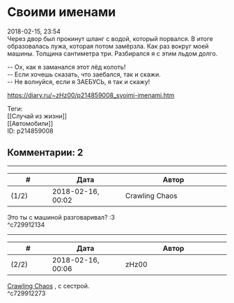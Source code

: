 Своими именами
==============

  
2018-02-15, 23:54  
 Через двор был прокинут шланг с водой, который порвался. В итоге образовалась лужа, которая потом замёрзла. Как раз вокруг моей машины. Толщина сантиметра три. Разбирался я с этим льдом долго.   
   
 -- Ох, как я заманался этот лёд колоть!   
 -- Если хочешь сказать, что заебался, так и скажи.   
 -- Не волнуйся, если я ЗАЕБУСЬ, я так и скажу!   
  
<https://diary.ru/~zHz00/p214859008_svoimi-imenami.htm>  
  
Теги:  
[[Случай из жизни]]  
[[Автомобили]]  
ID: p214859008  


Комментарии: 2
--------------

  


---



|         #         |              Дата              |                     Автор                     |           ID           |
| --- | --- | --- | --- |
| (1/2) | 2018-02-16, 00:02 | Crawling Chaos | c729912134 |

  
 Это ты с машиной разговаривал? :3   
 ^c729912134

---



|         #         |              Дата              |                     Автор                     |           ID           |
| --- | --- | --- | --- |
| (2/2) | 2018-02-16, 00:06 | zHz00 | c729912273 |

  
  [Crawling Chaos](http://degozaru.diary.ru "de gozaru")  , с сестрой.   
 ^c729912273